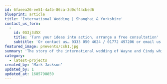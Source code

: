 ```yaml
---
id: 6faeea26-ee51-4a4b-86ca-3d0cf44cbed6
blueprint: article
title: 'International Wedding | Shanghai & Yorkshire'
contact_us_form:
  -
    id: 0G3j3d5X
    title: 'Turn your ideas into action, arrange a free consultation'
    subtitle: 'Or contact us… 0333 050 4624 / 01772 497206 or email us: info@p4events.co.uk'
featured_image: p4events/csh1.jpg
summary: 'The story of the international wedding of Wayne and Cindy which we recently managed at the beautiful Carlton Towers in Yorkshire is going to take us way back, that far back in fact that the story begins before P4 Events was even incorporated.'
category:
  - latest-projects
created_by: 'Mark Jackson'
updated_by: 1
updated_at: 1685798850
---
```

